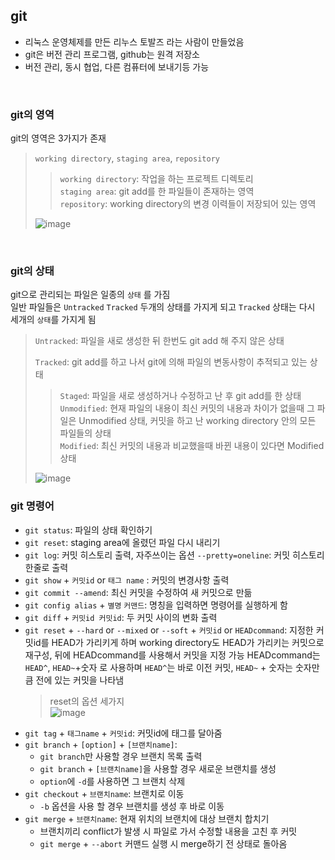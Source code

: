 ## git
+ 리눅스 운영체제를 만든 리누스 토발즈 라는 사람이 만들었음
+ git은 버전 관리 프로그램, github는 원격 저장소
+ 버전 관리, 동시 협업, 다른 컴퓨터에 보내기등 가능
<br>

### git의 영역
git의 영역은 3가지가 존재
> `working directory`, `staging area`, `repository`
>> `working directory`: 작업을 하는 프로젝트 디렉토리   
>> `staging area`: git add를 한 파일들이 존재하는 영역   
>> `repository`: working directory의 변경 이력들이 저장되어 있는 영역
>
>![image](https://github.com/chlangus/about-frontend/assets/139041897/25924ab1-1728-4e1b-b73a-095659332a4e)
<br>

### git의 상태
git으로 관리되는 파일은 일종의 `상태` 를 가짐   
일반 파일들은 `Untracked` `Tracked` 두개의 상태를 가지게 되고 `Tracked` 상태는 다시 세개의 `상태`를 가지게 됨   
> `Untracked`: 파일을 새로 생성한 뒤 한번도 git add 해 주지 않은 상태   
>   
> `Tracked`: git add를 하고 나서 git에 의해 파일의 변동사항이 추적되고 있는 상태      
>> `Staged`: 파일을 새로 생성하거나 수정하고 난 후 git add를 한 상태   
>> `Unmodified`: 현재 파일의 내용이 최신 커밋의 내용과 차이가 없을때 그 파일은 Unmodified 상태, 커밋을 하고 난 working directory 안의 모든 파일들의 상태    
>> `Modified`: 최신 커밋의 내용과 비교했을때 바뀐 내용이 있다면 Modified 상태   
>
> ![image](https://github.com/chlangus/about-frontend/assets/139041897/b1609d39-5868-4bc5-a0fa-38166b4dbd0a)

### git 명령어   
+ `git status`: 파일의 상태 확인하기   
+ `git reset`: staging area에 올렸던 파일 다시 내리기   
+ `git log`: 커밋 히스토리 출력, 자주쓰이는 옵션 `--pretty=oneline`: 커밋 히스토리 한줄로 출력   
+ `git show` + `커밋id` or `태그 name` : 커밋의 변경사항 출력
+ `git commit --amend`: 최신 커밋을 수정하여 새 커밋으로 만듦
+ `git config alias` + `별명` `커맨드`: 명칭을 입력하면 명령어를 실행하게 함
+ `git diff` + `커밋id 커밋id`: 두 커밋 사이의 변화 출력
+ `git reset` + `--hard` or `--mixed` or `--soft` + `커밋id` or `HEADcommand`: 지정한 커밋id를 HEAD가 가리키게 하며 working directory도 HEAD가 가리키는 커밋으로 재구성, 뒤에 HEADcommand를 사용해서 커밋을 지정 가능 HEADcommand는 `HEAD^`, `HEAD~`+숫자 로 사용하며 `HEAD^`는 바로 이전 커밋, `HEAD~` + 숫자는 숫자만큼 전에 있는 커밋을 나타냄   
  > reset의 옵션 세가지    
  > ![image](https://github.com/chlangus/frontend-note/assets/139041897/8debdd5d-d39f-42dc-9cfb-92736fc7e757)   
+ `git tag` + `태그name` + `커밋id`: 커밋id에 태그를 달아줌
+ `git branch` + `[option]` + `[브랜치name]`:   
  +  `git branch`만 사용할 경우 브랜치 목록 출력   
  +  `git branch` + `[브랜치name]`을 사용할 경우 새로운 브랜치를 생성   
  +  `option`에 `-d`를 사용하면 그 브랜치 삭제 
+ `git checkout` + `브랜치name`: 브랜치로 이동   
  +  `-b` 옵션을 사용 할 경우 브랜치를 생성 후 바로 이동   
+ `git merge` + `브랜치name`: 현재 위치의 브랜치에 대상 브랜치 합치기   
  +  브랜치끼리 conflict가 발생 시 파일로 가서 수정할 내용을 고친 후 커밋
  +  `git merge` + `--abort` 커맨드 실행 시 merge하기 전 상태로 돌아옴
  
    
